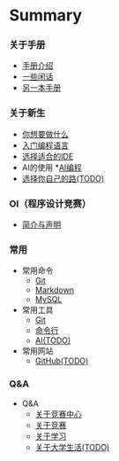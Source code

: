 # Summary

### 关于手册
* [手册介绍](/README.md)
* [一些闲话](/Some-Words.md)
* [另一本手册](/Another.md)

### 关于新生
* [你想要做什么](/Freshman/What-U-Want.md)
* [入门编程语言](/Freshman/Quick-Start.md)
* [选择适合的IDE](/Freshman/Choose-IDE.md)
* AI的使用
    *[AI编程](/Freshman/Use-AI/AI-Programming.md)
* [选择你自己的路(TODO)](/Freshman/Choose-Your-Road.md)

### OI（程序设计竞赛）
* [简介与声明](/OI/README.md)

<!-- ### 开发
* 施工中

### 运维
* 施工中

### 深度学习
* 施工中 -->

### 常用
* 常用命令
    * [Git](/Common/Command/Git.md)
    * [Markdown](/Common/Command/Markdown.md)
    * [MySQL](/Common/Command/MySQL.md)
* 常用工具
    * [Git](/Common/Tool/Git.md)
    * [命令行](/Common/Tool/Command-Line.md)
    * [AI(TODO)](/Common/Tool/AI.md)
* 常用网站
    * [GitHub(TODO)](/Common/Website/GitHub.md)

### Q&A
* Q&A
    * [关于竞赛中心](/QA/About-Competition-Center.md)
    * [关于竞赛](/QA/About-Competiton.md)
    * [关于学习](/QA/About-Study.md)
    * [关于大学生活(TODO)](/QA/About-University-Life.md)
